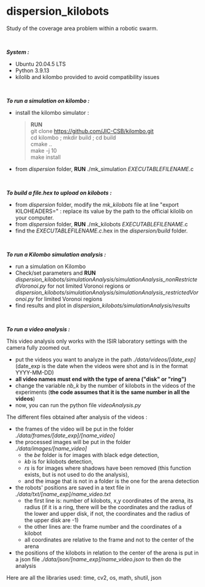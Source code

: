 # dispersion_kilobots   
Study of the coverage area problem within a robotic swarm.  

&nbsp;

***System :*** 
- Ubuntu 20.04.5 LTS
- Python 3.9.13
- kilolib and kilombo provided to avoid compatibility
 issues

&nbsp;

***To run a simulation on kilombo :***  
- install the kilombo simulator :  
    > **RUN**  
    > git clone https://github.com/JIC-CSB/kilombo.git  
    > cd kilombo ; mkdir build ; cd build  
    > cmake ..  
    > make -j 10  
    > make install  

- from *dispersion* folder, **RUN** ./mk_simulation *EXECUTABLEFILENAME*.c

&nbsp;
    
***To build a file.hex to upload on kilobots :***  
- from *dispersion* folder, modify the *mk_kilobots* file at line "export KILOHEADERS=" : replace its value by the path to the official kilolib on your computer.  
- from *dispersion* folder, **RUN** ./mk_kilobots *EXECUTABLEFILENAME*.c  
- find the *EXECUTABLEFILENAME.c*.hex in the *dispersion/build* folder.

&nbsp;

***To run a Kilombo simulation analysis :***
- run a simulation on Kilombo
- Check/set parameters and **RUN** *dispersion_kilobots/simulationAnalysis/simulationAnalysis_nonRestrictedVoronoi.py* for not limited Voronoi regions
  or *dispersion_kilobots/simulationAnalysis/simulationAnalysis_restrictedVoronoi.py* for limited Voronoi regions
- find results and plot in *dispersion_kilobots/simulationAnalysis/results*  

&nbsp;

***To run a video analysis :***

This video analysis only works with the ISIR laboratory settings with the camera fully zoomed out.
- put the videos you want to analyze in the path *./data/videos/[date_exp]* (date_exp is the date when the videos were shot and is in the format YYYY-MM-DD)
- **all video names must end with the type of arena ("disk" or "ring")**
- change the variable *nb_k* by the number of kilobots in the videos of the experiments (**the code assumes that it is the same number in all the videos**)
- now, you can run the python file *videoAnalysis.py*

The different files obtained after analysis of the videos :
- the frames of the video will be put in the folder *./data/frames/[date_exp]/[name_video]*
- the processed images will be put in the folder *./data/images/[name_video]*
  - the *be* folder is for images with black edge detection,
  - *kb* is for kilobots detection,
  - *rs* is for images where shadows have been removed (this function exists, but is not used to do the analysis),
  - and the image that is not in a folder is the one for the arena detection
- the robots' positions are saved in a text file in *./data/txt/[name_exp]/name_video.txt*
  - the first line is: number of kilobots, x,y coordinates of the arena, its radius (if it is a ring, there will be the coordinates and the radius of the lower and upper disk, if not, the coordinates and the radius of the upper disk are -1)
  - the other lines are: the frame number and the coordinates of a kilobot
  - all coordinates are relative to the frame and not to the center of the arena
- the positions of the kilobots in relation to the center of the arena is put in a json file *./data/json/[name_exp]/name_video.json* to then do the analysis

Here are all the libraries used: time, cv2, os, math, shutil, json
